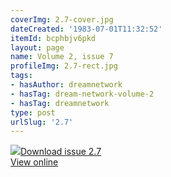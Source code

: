```yaml
---
coverImg: 2.7-cover.jpg
dateCreated: '1983-07-01T11:32:52'
itemId: bcphbjv6pkd
layout: page
name: Volume 2, issue 7
profileImg: 2.7-rect.jpg
tags:
- hasAuthor: dreamnetwork
- hasTag: dream-network-volume-2
- hasTag: dreamnetwork
type: post
urlSlug: '2.7'
---
```

<img class="card-journal-img" src="../images/2.7-rect.jpg"/><a href="../files/pdfs/Volume_2/2.7-Dream-Craft-Volume-2-No-7.pdf" download="">Download issue 2.7</a><br><a href="../files/pdfs/Volume_2/2.7-Dream-Craft-Volume-2-No-7.pdf">View online</a>